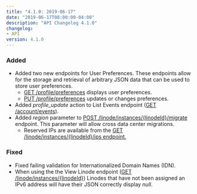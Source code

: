 ```yaml
---
title: "4.1.0: 2019-06-17"
date: "2019-06-17T08:00:00-04:00"
description: "API Changelog 4.1.0"
changelog:
- API
version: 4.1.0
---
```


### Added

- Added two new endpoints for User Preferences. These endpoints allow for the storage and retrieval of arbitrary JSON data that can be used to store user preferences.
    - [GET /profile/preferences](https://developers.linode.com/api/v4/profile-preferences) displays user preferences.
    - [PUT /profile/preferences](https://developers.linode.com/api/v4/profile-preferences/#put) updates or changes preferences.
- Added *profile\_update* action to List Events endpoint ([GET /account/events](https://developers.linode.com/api/v4/account-events)).
- Added *region* parameter to [POST /linode/instances/{linodeId}/migrate](https://developers.linode.com/api/v4/linode-instances-linode-id-migrate/#post) endpoint. This parameter will allow cross data center migrations.
    - Reserved IPs are available from the [GET /linode/instances/{linodeId}/ips endpoint.](https://developers.linode.com/api/v4/linode-instances-linode-id-ips)

### Fixed

- Fixed failing validation for Internationalized Domain Names (IDN).
- When using the the View Linode endpoint ([GET /linode/instances/{linodeId}](https://developers.linode.com/api/v4/linode-instances-linode-id)) Linodes that have not been assigned an IPv6 address will have their JSON correctly display *null*.